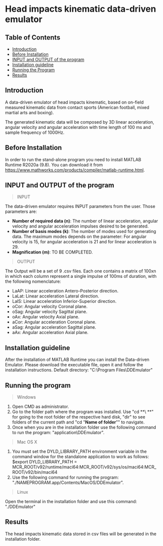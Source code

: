 # Head impacts kinematic data-driven emulator


## Table of Contents

- [Introduction](#introduction)
- [Before Installation](#Before-Installation)
- [INPUT and OUTPUT of the program](#INPUT-and-OUTPUT-of-the-program)
- [Installation guideline](#Installation-guideline)
- [Running the Program](#running-the-program)
- [Results](#results)

## Introduction

A data-driven emulator of head impacts kinematic, based on on-field measured kinematic data from contact sports (American football, mixed martial arts and boxing).

The generated kinematic data will be composed by 3D linear acceleration, angular velocity and angular acceleration with time length of 100 ms and sample frequency of 1000Hz. 

## Before Installation

In order to run the stand-alone program you need to install MATLAB Runtime R2020a (9.8). You can download it from https://www.mathworks.com/products/compiler/matlab-runtime.html.

## INPUT and OUTPUT of the program

> INPUT

The data-driven emulator requires INPUT parameters from the user. Those parameters are:

- **Number of required data (n)**: The number of linear acceleration, angular velocity and angular acceleration impulses desired to be generated.
- **Number of basis modes (k)**: The number of modes used for generating data. The maximum modes depends on the parameter: For angular velocity is 15, for angular acceleration is 21 and for linear acceleration is 29.
- **Magnification (m)**: TO BE COMPLETED.

> OUTPUT

The Output will be a set of 9 .csv files. Each one contains a matrix of 100xn in which each column represent a single impulse of 100ms of duration, with the following nomenclature:

- LaAP:  Linear acceleration Antero-Posterior direction.
- LaLat: Linear acceleration Lateral direction.
- LaIS:  Linear acceleration Inferior-Superior direction.
- oCor:  Angular velocity Coronal plane.
- oSag:  Angular velocity Sagittal plane.
- oAx:   Angular velocity Axial plane.
- aCor:  Angular acceleration Coronal plane.
- aSag:  Angular acceleration Sagittal plane.
- aAx:   Angular acceleration Axial plane.

## Installation guideline

After the installation of MATLAB Runtime you can install the Data-driven Emulator. Please download the executable file, open it and follow the installation instructions. Default directory: "C:\Program Files\DDEmulator"

## Running the program

> Windows

1) Open CMD as administrator.
2) Go to the folder path where the program was installed. Use "cd **\ **" for going to the root folder of the respective hard disk, "dir" to see folders of the current path and "cd "**Name of folder**"" to navigate.
3) Once when you are in the installation folder use the following command to run the program: "application\DDEmulator".

> Mac OS X

1) You must set the DYLD_LIBRARY_PATH environment variable in the command window for the standalone application to work as follows: $export DYLD_LIBRARY_PATH = MCR_ROOT/v92/runtime/maci64:MCR_ROOT/v92/sys/os/maci64:MCR_ROOT/v92/bin/maci64
2) Use the following command for running the program: "./NAMEPROGRAM.app/Contents/MacOS/DDEmulator".

> Linux

Open the terminal in the installation folder and use this command: "./DDEmulator"

## Results

The head impacts kinematic data stored in csv files will be generated in the installation folder.

